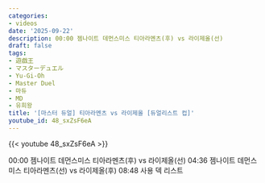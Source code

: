 ```yaml
---
categories:
- videos
date: '2025-09-22'
description: 00:00 젬나이트 데먼스미스 티아라멘츠(후) vs 라이제올(선)
draft: false
tags:
- 遊戯王
- マスターデュエル
- Yu-Gi-Oh
- Master Duel
- 마듀
- MD
- 유희왕
title: '[마스터 듀얼] 티아라멘츠 vs 라이제올 [듀얼리스트 컵]'
youtube_id: 48_sxZsF6eA
---
```



{{< youtube 48_sxZsF6eA >}}

00:00 젬나이트 데먼스미스 티아라멘츠(후) vs 라이제올(선)
04:36 젬나이트 데먼스미스 티아라멘츠(선) vs 라이제올(후)
08:48 사용 덱 리스트